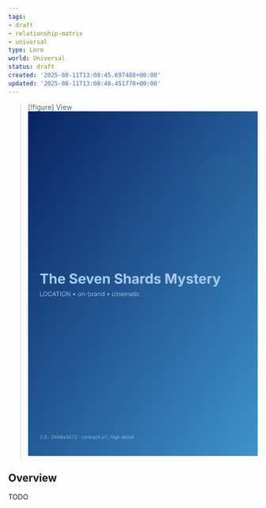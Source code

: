 ```yaml
---
tags:
- draft
- relationship-matrix
- universal
type: Lore
world: Universal
status: draft
created: '2025-08-11T13:08:45.697488+00:00'
updated: '2025-08-11T13:08:48.451778+00:00'
---
```


> [!figure] View
![](04_Resources/Assets/Generated/Locations/location-city-the-seven-shards-mystery-the-seven-shards-mystery.svg)



## Overview

TODO
